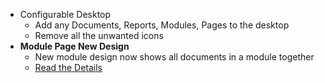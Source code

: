 - Configurable Desktop
	- Add any Documents, Reports, Modules, Pages to the desktop
	- Remove all the unwanted icons
- **Module Page New Design**
	- New module design now shows all documents in a module together
	- [Read the Details](https://kanivin.io/blog/erpnext-features/configurable-desktop)